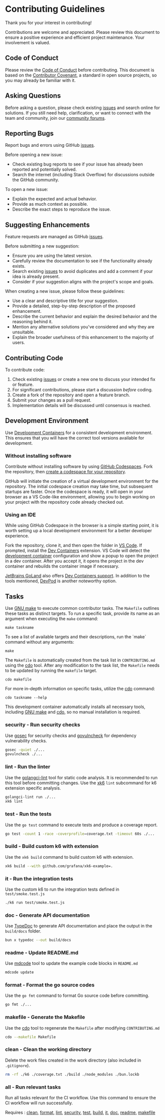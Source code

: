# Contributing Guidelines

Thank you for your interest in contributing!

Contributions are welcome and appreciated. Please review this document to ensure a positive experience and efficient project maintenance. Your involvement is valued.

## Code of Conduct

Please review the [Code of Conduct](CODE_OF_CONDUCT.md) before contributing. This document is based on the [Contributor Covenant](https://contributor-covenant.org/), a standard in open source projects, so you may already be familiar with it.

## Asking Questions

Before asking a question, please check existing [issues](https://github.com/grafana/xk6-example/issues) and search online for solutions. If you still need help, clarification, or want to connect with the team and community, join our [community forums](https://community.grafana.com/c/grafana-k6).

## Reporting Bugs

Report bugs and errors using GitHub [issues](https://github.com/grafana/xk6-example/issues).

Before opening a new issue:

* Check existing bug reports to see if your issue has already been reported and potentially solved.  
* Search the internet (including Stack Overflow) for discussions outside the GitHub community.

To open a new issue:

* Explain the expected and actual behavior.  
* Provide as much context as possible.  
* Describe the exact steps to reproduce the issue.

## Suggesting Enhancements

Feature requests are managed as GitHub [issues](https://github.com/grafana/xk6-example/issues).

Before submitting a new suggestion:

* Ensure you are using the latest version.  
* Carefully review the documentation to see if the functionality already exists.  
* Search existing [issues](https://github.com/grafana/xk6-example/issues) to avoid duplicates and add a comment if your idea is already present.  
* Consider if your suggestion aligns with the project's scope and goals.

When creating a new issue, please follow these guidelines:

* Use a clear and descriptive title for your suggestion.  
* Provide a detailed, step-by-step description of the proposed enhancement.  
* Describe the current behavior and explain the desired behavior and the reasoning behind it.  
* Mention any alternative solutions you've considered and why they are unsuitable.  
* Explain the broader usefulness of this enhancement to the majority of users.

## Contributing Code

To contribute code:

1. Check existing [issues](https://github.com/grafana/xk6-example/issues) or create a new one to discuss your intended fix or feature.  
2. For significant contributions, please start a discussion *before* coding.  
3. Create a fork of the repository and open a feature branch.  
4. Submit your changes as a pull request.  
5. Implementation details will be discussed until consensus is reached.

## Development Environment

Use [Development Containers](https://containers.dev) for a consistent development environment. This ensures that you will have the correct tool versions available for development.

### Without installing software

Contribute without installing software by using [GitHub Codespaces](https://docs.github.com/en/codespaces). Fork the repository, then [create a codespace for your repository](https://docs.github.com/en/codespaces/developing-in-a-codespace/creating-a-codespace-for-a-repository).

GitHub will initiate the creation of a virtual development environment for the repository. The initial codespace creation may take time, but subsequent startups are faster. Once the codespace is ready, it will open in your browser as a VS Code-like environment, allowing you to begin working on your project with the repository code already checked out.

### Using an IDE

While using GitHub Codespace in the browser is a simple starting point, it is worth setting up a local development environment for a better developer experience.

Fork the repository, clone it, and then open the folder in [VS Code](https://code.visualstudio.com/). If prompted, install the [Dev Containers](https://marketplace.visualstudio.com/items?itemName=ms-vscode-remote.remote-containers) extension. VS Code will detect the [development container](https://containers.dev/) configuration and show a popup to open the project in a dev container. After you accept it, it opens the project in the dev container and rebuilds the container image if necessary.

[JetBrains GoLand](https://www.jetbrains.com/go/) also offers [Dev Containers support](https://www.jetbrains.com/help/go/connect-to-devcontainer.html). In addition to the tools mentioned, [DevPod](https://devpod.sh/docs/) is another noteworthy option.

## Tasks

Use [GNU make](https://www.gnu.org/software/make/) to execute common contributor tasks. The `Makefile` outlines these tasks as distinct targets. To run a specific task, provide its name as an argument when executing the `make` command:

```shell
make taskname
```

To see a list of available targets and their descriptions, run the \`make\` command without any arguments:

```shell
make
```

The `Makefile` is automatically created from the task list in `CONTRIBUTING.md` using the [cdo](https://github.com/szkiba/cdo) tool. After any modification to the task list, the `Makefile` needs to be updated by running the `makefile` target.

```shell
cdo makefile
```

For more in-depth information on specific tasks, utilize the [cdo](https://github.com/szkiba/cdo) command:

```shell
cdo taskname --help
```

This development container automatically installs all necessary tools, including [GNU make](https://www.gnu.org/software/make/) and [cdo](https://github.com/szkiba/cdo), so no manual installation is required.

### security - Run security checks

Use [gosec] for security checks and [govulncheck] for dependency vulnerability checks.

```bash
gosec -quiet ./...
govulncheck ./...
```

[security]: #security---run-security-checks
[gosec]: https://github.com/securego/gosec
[govulncheck]: https://github.com/golang/vuln

### lint - Run the linter

Use the [golangci-lint] tool for static code analysis. It is recommended to run this tool before committing changes. Use the [xk6] `lint` subcommand for k6 extension specific analysis.

```bash
golangci-lint run ./...
xk6 lint
```

[lint]: #lint---run-the-linter
[xk6]: https://github.com/grafana/xk6
[golangci-lint]: https://github.com/golangci/golangci-lint

### test - Run the tests

Use the `go test` command to execute tests and produce a coverage report.

```bash
go test -count 1 -race -coverprofile=coverage.txt -timeout 60s ./...
```

[test]: #test---run-the-tests

### build - Build custom k6 with extension

Use the `xk6 build` command to build custom k6 with extension.

```bash
xk6 build --with github.com/grafana/xk6-example=.
```

[build]: #build---build-custom-k6-with-extension

### it - Run the integration tests

Use the custom k6 to run the integration tests defined in `test/smoke.test.js`

```bash
./k6 run test/smoke.test.js
```

[it]: #it---run-the-integration-tests

### doc - Generate API documentation

Use [TypeDoc] to generate API documentation and place the output in the `build/docs` folder.

```bash
bun x typedoc --out build/docs
```

[doc]: #doc---generate-api-documentation
[TypeDoc]: https://typedoc.org/

### readme - Update README.md

Use [mdcode] tool to update the example code blocks in `README.md`

```bash
mdcode update
```

[readme]: #readme---update-readmemd
[mdcode]: https://github.com/szkiba/mdcode

### format - Format the go source codes

Use the `go fmt` command to format Go source code before committing.

```bash
go fmt ./...
```

[format]: #format---format-the-go-source-codes

### makefile - Generate the Makefile

Use the [cdo](https://github.com/szkiba/cdo) tool to regenerate the `Makefile` after modifying `CONTRIBUTING.md`

```bash
cdo --makefile Makefile
```

[makefile]: #makefile---generate-the-makefile

### clean - Clean the working directory

Delete the work files created in the work directory (also included in `.gitignore`).

```bash
rm -rf ./k6 ./coverage.txt ./build ./node_modules ./bun.lockb
```

[clean]: #clean---clean-the-working-directory

### all - Run relevant tasks

Run all tasks relevant for the CI workflow. Use this command to ensure the CI workflow will run successfully.

Requires
: [clean], [format], [lint], [security], [test], [build], [it], [doc], [readme], [makefile]
